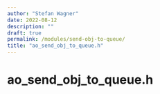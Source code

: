 ```yaml
---
author: "Stefan Wagner"
date: 2022-08-12
description: ""
draft: true
permalink: /modules/send-obj-to-queue/
title: "ao_send_obj_to_queue.h"
---
```


# ao_send_obj_to_queue.h

